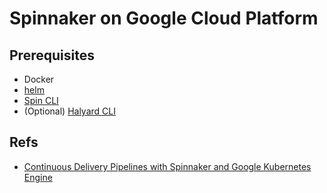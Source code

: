 
# Spinnaker on Google Cloud Platform

## Prerequisites

* Docker
* [helm](https://helm.sh/)
* [Spin CLI](https://www.spinnaker.io/guides/spin/)
* (Optional) [Halyard CLI](https://www.spinnaker.io/setup/install/halyard/)

## Refs

* [Continuous Delivery Pipelines with Spinnaker and Google Kubernetes Engine](https://cloud.google.com/solutions/continuous-delivery-spinnaker-kubernetes-engine)

